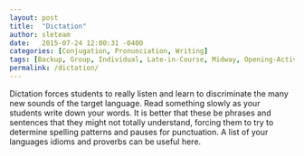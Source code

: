 ```yaml
---
layout: post
title:  "Dictation"
author: sleteam
date:   2015-07-24 12:00:31 -0400
categories: [Conjugation, Pronunciation, Writing]
tags: [Backup, Group, Individual, Late-in-Course, Midway, Opening-Activity, Paper, Quick, Review, Works-for-Tutoring]
permalink: /dictation/
---
```

Dictation forces students to really listen and learn to discriminate the many new sounds of the target language.  Read something slowly as your students write down your words.  It is better that these be phrases and sentences that they might not totally understand, forcing them to try to determine spelling patterns and pauses for punctuation.  A list of your languages idioms and proverbs can be useful here.